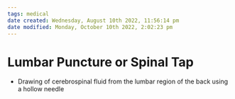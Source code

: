 ```yaml
---
tags: medical
date created: Wednesday, August 10th 2022, 11:56:14 pm
date modified: Monday, October 10th 2022, 2:02:23 pm
---
```


# Lumbar Puncture or Spinal Tap
- Drawing of cerebrospinal fluid from the lumbar region of the back using a hollow needle

